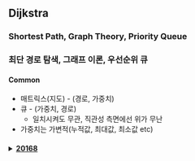 ## Dijkstra 
### Shortest Path, Graph Theory, Priority Queue
### 최단 경로 탐색, 그래프 이론, 우선순위 큐
#### Common
- 매트릭스(지도) - (경로, 가중치)
- 큐 - (가중치, 경로)
  - 일치시켜도 무관, 직관성 측면에선 위가 무난
- 가중치는 가변적(누적값, 최대값, 최소값 etc)

<h4> <details><summary><a href="acmicpc.net/problem/20168">20168</a></summary>

- 핵심은 가중치/비교조건 설정
- `현재 정점에 연결된 모든 정점을 큐에 넣을 때 <br>가중치도 수정되고, 그 상태에서 우선순위에 따라 다음 반복이 진행`

</details> </h4>